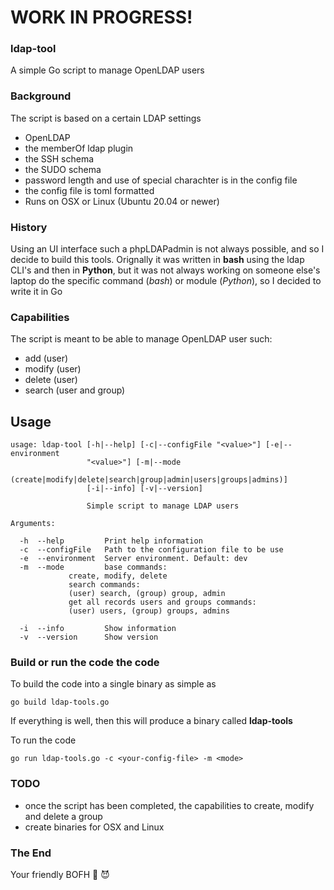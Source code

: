 # WORK IN PROGRESS!

### ldap-tool
A simple Go script to manage OpenLDAP users

### Background
The script is based on a certain LDAP settings
- OpenLDAP
- the memberOf ldap plugin
- the SSH schema
- the SUDO schema
- password length and use of special charachter is in the config file
- the config file is toml formatted
- Runs on OSX or Linux (Ubuntu 20.04 or newer)

### History
Using an UI interface such a phpLDAPadmin is not always possible, and so I decide 
to build this tools. Orignally it was written in **bash** using the ldap CLI's and then
in **Python**, but it was not always working on someone else's laptop do the specific command
(*bash*) or module (*Python*), so I decided to write it in Go

### Capabilities
The script is meant to be able to manage OpenLDAP user such:
- add (user)
- modify (user)
- delete (user)
- search (user and group)

## Usage
```
usage: ldap-tool [-h|--help] [-c|--configFile "<value>"] [-e|--environment
                 "<value>"] [-m|--mode
                 (create|modify|delete|search|group|admin|users|groups|admins)]
                 [-i|--info] [-v|--version]

                 Simple script to manage LDAP users

Arguments:

  -h  --help         Print help information
  -c  --configFile   Path to the configuration file to be use
  -e  --environment  Server environment. Default: dev
  -m  --mode         base commands:
			 create, modify, delete
		     search commands:
			 (user) search, (group) group, admin
		     get all records users and groups commands:
			 (user) users, (group) groups, admins

  -i  --info         Show information
  -v  --version      Show version

```

### Build or run the code the code
To build the code into a single binary as simple as
```
go build ldap-tools.go
```
If everything is well, then this will produce a binary called **ldap-tools** 

To run the code
```
go run ldap-tools.go -c <your-config-file> -m <mode>
```

### TODO
- once the script has been completed, the capabilities to
 create, modify and delete a group
- create binaries for OSX and Linux

### The End
Your friendly BOFH 🦄 😈          
